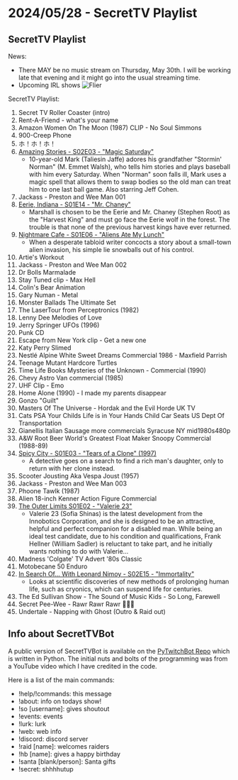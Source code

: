# 2024/05/28 - SecretTV Playlist

## SecretTV Playlist

News: 
- There MAY be no music stream on Thursday, May 30th.  I will be working late that evening and it might go into the usual streaming time.
- Upcoming IRL shows 
![Flier](https://scontent.cdninstagram.com/v/t51.29350-15/446331612_1159525991903381_6726030760002495651_n.heic?stp=dst-jpg_e35&efg=eyJ2ZW5jb2RlX3RhZyI6ImltYWdlX3VybGdlbi4xNDQweDEwODAuc2RyLmYyOTM1MCJ9&_nc_ht=scontent.cdninstagram.com&_nc_cat=105&_nc_ohc=qRTP5GVRilYQ7kNvgGQhQHW&edm=APs17CUBAAAA&ccb=7-5&ig_cache_key=MzM3NzQ0NTE0OTQ1NzYyNzA5MA%3D%3D.2-ccb7-5&oh=00_AYBC6hFOq8lqYn28TSthCrfcmCIN68rN8sr4gkFrXQLJ5Q&oe=6658E31A&_nc_sid=10d13b)

SecretTV Playlist:
1. Secret TV Roller Coaster (intro)
2. Rent-A-Friend - what's your name
3. Amazon Women On The Moon (1987) CLIP - No Soul Simmons
4. 900-Creep Phone
5. ホ！ホ！ホ！
6. [Amazing Stories - S02E03 - "Magic Saturday"](https://en.wikipedia.org/wiki/Amazing_Stories_(1985_TV_series)#Season_2_(1986%E2%80%9387))
   - 10-year-old Mark (Taliesin Jaffe) adores his grandfather "Stormin' Norman" (M. Emmet Walsh), who tells him stories and plays baseball with him every Saturday. When "Norman" soon falls ill, Mark uses a magic spell that allows them to swap bodies so the old man can treat him to one last ball game.  Also starring Jeff Cohen.
7. Jackass - Preston and Wee Man 001
8. [Eerie, Indiana - S01E14 - "Mr. Chaney"](https://en.wikipedia.org/wiki/Eerie%2C_Indiana#Episodes)
   - Marshall is chosen to be the Eerie and Mr. Chaney (Stephen Root) as the "Harvest King" and must go face the Eerie wolf in the forest. The trouble is that none of the previous harvest kings have ever returned.
9. [Nightmare Cafe - S01E06 - "Aliens Ate My Lunch"](https://en.wikipedia.org/wiki/Nightmare_Cafe#Episodes)
   - When a desperate tabloid writer concocts a story about a small-town alien invasion, his simple lie snowballs out of his control.
10. Artie's Workout
11. Jackass - Preston and Wee Man 002
12. Dr Bolls Marmalade
13. Stay Tuned clip - Max Hell
14. Colin's Bear Animation
15. Gary Numan - Metal
16. Monster Ballads The Ultimate Set
17. The LaserTour from Perceptronics (1982)
18. Lenny Dee Melodies of Love
19. Jerry Springer UFOs (1996)
20. Punk CD
21. Escape from New York clip - Get a new one
22. Katy Perry Slimed
23. Nestlé Alpine White Sweet Dreams Commercial 1986 - Maxfield Parrish
24. Teenage Mutant Hardcore Turtles
25. Time Life Books Mysteries of the Unknown - Commercial (1990)
26. Chevy Astro Van commercial (1985)
27. UHF Clip - Emo
28. Home Alone (1990) - I made my parents disappear
29. Gonzo "Guilt"
30. Masters Of The Universe - Hordak and the Evil Horde UK TV
31. Cats PSA Your Childs Life is in Your Hands Child Car Seats US Dept Of Transportation
32. Gianellis Italian Sausage more commercials Syracuse NY mid1980s480p
33. A&W Root Beer World's Greatest Float Maker Snoopy Commercial (1988-89)
34. [Spicy City - S01E03 - "Tears of a Clone" (1997)](https://en.wikipedia.org/wiki/Spicy_City#Episodes)
    - A detective goes on a search to find a rich man's daughter, only to return with her clone instead.
35. Scooter Jousting Aka Vespa Joust (1957)
36. Jackass - Preston and Wee Man 003
37. Phoone Tawlk (1987)
38. Alien 18-inch Kenner Action Figure Commercial
42. [The Outer Limits S01E02 - "Valerie 23"](https://en.wikipedia.org/wiki/List_of_The_Outer_Limits_(1995_TV_series)_episodes#Season_1_(1995))
    - Valerie 23 (Sofia Shinas) is the latest development from the Innobotics Corporation, and she is designed to be an attractive, helpful and perfect companion for a disabled man. While being an ideal test candidate, due to his condition and qualifications, Frank Hellner (William Sadler) is reluctant to take part, and he initially wants nothing to do with Valerie...
39. Madness 'Colgate' TV Advert '80s Classic
40. Motobecane 50 Enduro
43. [In Search Of... With Leonard Nimoy - S02E15 - "Immortality"](https://en.wikipedia.org/wiki/In_Search_of..._(TV_series)#Season_2_(1977%E2%80%931978))
    - Looks at scientific discoveries of new methods of prolonging human life, such as cryonics, which can suspend life for centuries.
43. The Ed Sullivan Show - The Sound of Music Kids - So Long, Farewell
44. Secret Pee-Wee - Rawr Rawr Rawr 🐊🐊🐊
45. Undertale - Napping with Ghost (Outro & Raid out)


## Info about SecretTVBot

A public version of SecretTVBot is available on the [PyTwitchBot Repo](https://github.com/awbored/PyTwitchBot) which is written in Python.  The initial nuts and bolts of the programming was from a YouTube video which I have credited in the code.

Here is a list of the main commands:
- !help/!commands: this message
- !about: info on todays show!
- !so [username]: gives shoutout
- !events: events
- !lurk: lurk
- !web: web info
- !discord: discord server
- !raid [name]: welcomes raiders
- !hb [name]: gives a happy birthday
- !santa [blank/person]: Santa gifts
- !secret: shhhhutup
